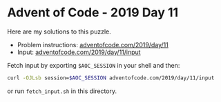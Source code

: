 # Advent of Code - 2019 Day 11
Here are my solutions to this puzzle.

* Problem instructions: [adventofcode.com/2019/day/11](https://adventofcode.com/2019/day/11)
* Input: [adventofcode.com/2019/day/11/input](https://adventofcode.com/2019/day/11/input)

Fetch input by exporting `$AOC_SESSION` in your shell and then:
```bash
curl -OJLsb session=$AOC_SESSION adventofcode.com/2019/day/11/input
```

or run `fetch_input.sh` in this directory.
